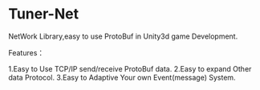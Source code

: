 Tuner-Net
=========

NetWork Library,easy to use ProtoBuf in Unity3d game Development. 

Features：

  1.Easy to Use TCP/IP send/receive ProtoBuf data.
  2.Easy to expand Other data Protocol.
  3.Easy to Adaptive Your own Event(message) System.

